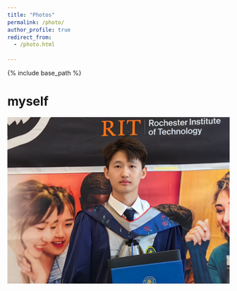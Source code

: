 ```yaml
---
title: "Photos"
permalink: /photo/
author_profile: true
redirect_from:
  - /photo.html
    
---
```


{% include base_path %}

myself
======
![image](https://github.com/JianlongChen-Git/JianlongChen/blob/master/images/JianlongChen.jpg)
